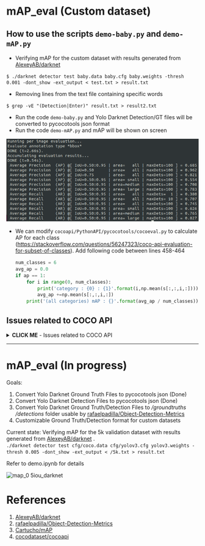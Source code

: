 # mAP_eval (Custom dataset)

## How to use the scripts `demo-baby.py` and `demo-mAP.py`

- Verifying mAP for the custom dataset with results generated from [AlexeyAB/darknet](https://github.com/AlexeyAB/darknet)

```
$ ./darknet detector test baby.data baby.cfg baby.weights -thresh 0.001 -dont_show -ext_output < test.txt > result.txt
```

- Removing lines from the text file containing specific words

```
$ grep -vE "(Detection|Enter)" result.txt > result2.txt
```

- Run the code `demo-baby.py` and Yolo Darknet Detection/GT files will be converted to pycocotools json format
- Run the code `demo-mAP.py`  and mAP will be shown on screen

![alt text](https://github.com/chenghanc/mAP_eval/blob/master/mAP.png?raw=true)

- We can modify `cocoapi/PythonAPI/pycocotools/cocoeval.py` to calculate AP for each class (https://stackoverflow.com/questions/56247323/coco-api-evaluation-for-subset-of-classes). Add following code between lines 458-464

    ```python
    num_classes = 6
    avg_ap = 0.0
    if ap == 1:
        for i in range(0, num_classes):
            print('category : {0} : {1}'.format(i,np.mean(s[:,:,i,:])))
            avg_ap +=np.mean(s[:,:,i,:])
        print('(all categories) mAP : {}'.format(avg_ap / num_classes))
    ```

## Issues related to COCO API

<details><summary><b>CLICK ME</b> - Issues related to COCO API</summary>

- https://github.com/AlexeyAB/darknet/issues/2140
- https://github.com/AlexeyAB/darknet/issues/3094
- https://github.com/AlexeyAB/darknet/issues/7808
- https://github.com/AlexeyAB/darknet/issues/2145
- https://github.com/AlexeyAB/darknet/issues/5643

</details>

---

# mAP_eval (In progress)

Goals:
1. Convert Yolo Darknet Ground Truth Files to pycocotools json (Done)
2. Convert Yolo Darknet Detection Files to pycocotools json (Done)
3. Convert Yolo Darknet Ground Truth/Detection Files to */groundtruths /detections* folder usable by [rafaelpadilla/Object-Detection-Metrics](https://github.com/rafaelpadilla/Object-Detection-Metrics)
4. Customizable Ground Truth/Detection format for custom datasets

Current state:
Verifying mAP for the 5k validation dataset with results generated from [AlexeyAB/darknet](https://github.com/AlexeyAB/darknet) .  
`./darknet detector test cfg/coco.data cfg/yolov3.cfg yolov3.weights -thresh 0.005 -dont_show -ext_output < /5k.txt > result.txt`  

Refer to demo.ipynb for details

![map_0 5iou_darknet](https://user-images.githubusercontent.com/22487836/50642471-3afa9800-0fa6-11e9-89da-bb8fb294b863.png)



# References

1. [AlexeyAB/darknet](https://github.com/AlexeyAB/darknet)
2. [rafaelpadilla/Object-Detection-Metrics](https://github.com/rafaelpadilla/Object-Detection-Metrics)
3. [Cartucho/mAP](https://github.com/Cartucho/mAP)
4. [cocodataset/cocoapi](https://github.com/cocodataset/cocoapi)
